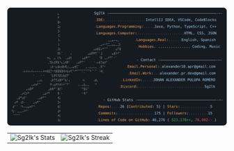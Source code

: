 [![Mi perfil de GitHub](https://raw.githubusercontent.com/Sg2lk/Sg2lk/main/dark_mode.svg)](https://github.com/Sg2lk)

<table>
  <tr>
    <td>
      <img src="https://github-readme-stats.vercel.app/api?username=Sg2lk&theme=tokyonight&show_icons=true&hide_border=false&count_private=true" alt="Sg2lk's Stats">
    </td>
    <td>
      <img src="https://github-readme-streak-stats.herokuapp.com/?user=Sg2lk&theme=tokyonight&hide_border=false" alt="Sg2lk's Streak">
    </td>
  </tr>
</table>
